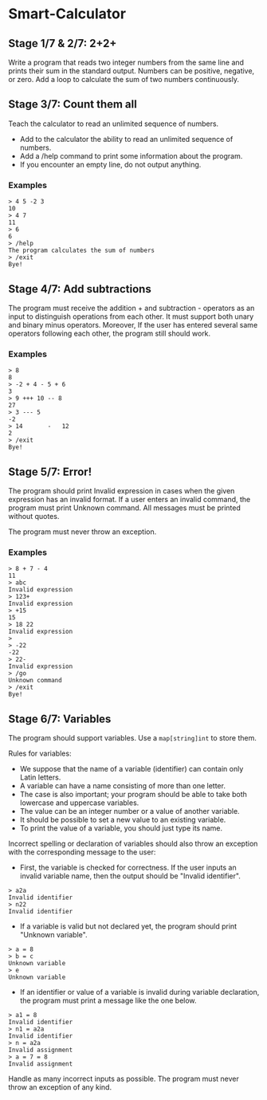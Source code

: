 # Smart-Calculator

## Stage 1/7 & 2/7: 2+2+

Write a program that reads two integer numbers from the same line and prints their
sum in the standard output. Numbers can be positive, negative, or zero.
Add a loop to calculate the sum of two numbers continuously.

## Stage 3/7: Count them all

Teach the calculator to read an unlimited sequence of numbers.

- Add to the calculator the ability to read an unlimited sequence of numbers.
- Add a /help command to print some information about the program.
- If you encounter an empty line, do not output anything.

### Examples
```
> 4 5 -2 3
10
> 4 7
11
> 6
6
> /help
The program calculates the sum of numbers
> /exit
Bye!
```

## Stage 4/7: Add subtractions

The program must receive the addition + and subtraction - operators as an input
to distinguish operations from each other. It must support both unary and binary 
minus operators. Moreover, If the user has entered several same operators following
each other, the program still should work.

### Examples
```
> 8
8
> -2 + 4 - 5 + 6
3
> 9 +++ 10 -- 8
27
> 3 --- 5
-2
> 14       -   12
2
> /exit
Bye!
```

## Stage 5/7: Error!

The program should print Invalid expression in cases when the given expression
has an invalid format. If a user enters an invalid command, the program must 
print Unknown command. All messages must be printed without quotes. 

The program must never throw an exception.

### Examples
```
> 8 + 7 - 4
11
> abc
Invalid expression
> 123+
Invalid expression
> +15
15
> 18 22
Invalid expression
>
> -22
-22
> 22-
Invalid expression
> /go
Unknown command
> /exit
Bye!
```

## Stage 6/7: Variables

The program should support variables. Use a `map[string]int` to store them.

Rules for variables:

   - We suppose that the name of a variable (identifier) can contain only Latin letters.
   - A variable can have a name consisting of more than one letter.
   - The case is also important; your program should be able to take both lowercase and uppercase variables.
   - The value can be an integer number or a value of another variable.
   - It should be possible to set a new value to an existing variable.
   - To print the value of a variable, you should just type its name.

Incorrect spelling or declaration of variables should also throw an exception with the corresponding message to the user:
- First, the variable is checked for correctness. If the user inputs an invalid variable name, then the output should be 
"Invalid identifier".
```
> a2a
Invalid identifier
> n22
Invalid identifier
```
- If a variable is valid but not declared yet, the program should print "Unknown variable".
```
> a = 8
> b = c
Unknown variable
> e
Unknown variable
```
- If an identifier or value of a variable is invalid during variable declaration, the program must print a message like 
the one below.
```
> a1 = 8
Invalid identifier
> n1 = a2a
Invalid identifier
> n = a2a
Invalid assignment
> a = 7 = 8
Invalid assignment
```
Handle as many incorrect inputs as possible. The program must never throw an exception of any kind.